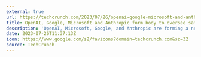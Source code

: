 ```yaml
---
external: true
url: https://techcrunch.com/2023/07/26/openai-google-microsoft-and-anthropic-form-body-to-oversee-safe-frontier-ai-development/
title: OpenAI, Google, Microsoft and Anthropic form body to oversee safe ‘frontier AI’ development
description: 'OpenAI, Microsoft, Google, and Anthropic are forming a new body designed to ensure "safe and responsible" AI development.'
date: 2023-07-26T11:37:13Z
icon: https://www.google.com/s2/favicons?domain=techcrunch.com&sz=32
source: TechCrunch
---
```

